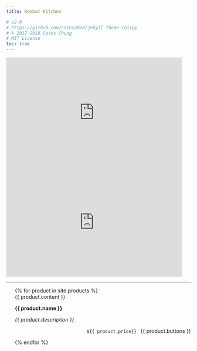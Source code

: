 ```yaml
---
title: Kombat Kitchen

# v2.0
# https://github.com/cotes2020/jekyll-theme-chirpy
# © 2017-2019 Cotes Chung
# MIT License
toc: true
---
```


<!-- Introduction -->

<iframe src="https://docs.google.com/presentation/d/e/2PACX-1vQxFU6ZmWySBILvTqktuvgcCAbu9YPy354K8QlZ10EJ7_-cLxOLT7fxQP8rg1jKB_56smODg-kOdmn3/embed?start=false&loop=false&delayms=3000" frameborder="0" width="480" height="299" allowfullscreen="true" mozallowfullscreen="true" webkitallowfullscreen="true"></iframe>

<!-- FAQ -->

<iframe src="https://docs.google.com/presentation/d/e/2PACX-1vTf5Qb-xM_oTt3KmeNGqEfQdSTXKEu-Sxb4OGJhRfSiXSkx63H53px53nXNUv2XLGUU3iaBpTI6A7Xk/embed?start=false&loop=false&delayms=3000" frameborder="0" width="480" height="299" allowfullscreen="true" mozallowfullscreen="true" webkitallowfullscreen="true"></iframe>

<hr />

<!-- store -->

<ul style="list-style-type: none">
  {% for product in site.products %}
    <li>
      <div style="">{{ product.content }}</div>
      <p><strong>{{ product.name }}</strong></p>
      <p><i>{{ product.description }}</i></p>
    </li>
    <p style="text-align: right"><code>${{ product.price}} </code> {{ product.buttons }}</p>

  {% endfor %}
</ul>
